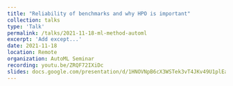 ```yaml
---
title: "Reliability of benchmarks and why HPO is important"
collection: talks
type: 'Talk'
permalink: /talks/2021-11-18-ml-method-automl
excerpt: 'Add except...'
date: 2021-11-18
location: Remote
organization: AutoML Seminar
recording: youtu.be/ZRQF72IXiDc
slides: docs.google.com/presentation/d/1HNOVNpB6cX3WSTek3vT4JKv49U1plEar0-9padtIwBI/edit?usp=sharing
---
```

